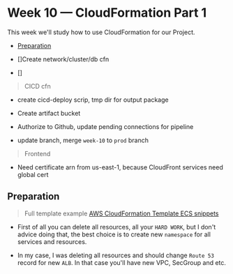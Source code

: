 # Week 10 — CloudFormation Part 1

This week we'll study how to use CloudFormation for our Project.

- [Preparation](#preparation)



- []Create network/cluster/db cfn
- []

> CICD cfn
* create cicd-deploy scrip, tmp dir for output package

* Create artifact bucket

* Authorize to Github, update pending connections for pipeline

* update branch, merge `week-10` to `prod` branch 

> Frontend

* Need certificate arn from us-east-1, because CloudFront services need global cert

## Preparation

> Full template example [AWS CloudFormation Template ECS snippets](https://docs.aws.amazon.com/AWSCloudFormation/latest/UserGuide/quickref-ecs.html#quickref-ecs-example-1.yaml)

* First of all you can delete all resources, all your `HARD WORK`, but I don't advice doing that, the best choice is to create new `namespace` for all services and resources.

* In my case, I was deleting all resources and should change `Route 53` record for new `ALB`. In that case you'll have new VPC, SecGroup and etc.
